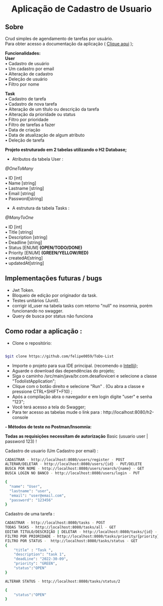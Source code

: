 <h1 align="center"> Aplicação de Cadastro de Usuario</h1>

## Sobre
Crud simples de agendamento de tarefas por usuário.  
Para obter acesso a documentação da aplicação ( [Clique aqui](https://drive.google.com/file/d/175e_5dCeYXBcHziy7lJD1EOY25Kd1ebE/view?usp=sharing) );

**Funcionalidades:**  
**User**  
• Cadastro de usuário  
• Um cadastro por email  
• Alteração de cadastro  
• Deleção de usuário  
• Filtro por nome  

**Task**  
• Cadastro de tarefa  
• Cadastro de nova tarefa   
• Alteração de um título ou descrição da tarefa  
• Alteração da prioridade ou status     
• Filtro por prioridade  
• Filtro de tarefas a fazer   
• Data de criação   
• Data de atualização de algum atributo  
• Deleção de tarefa


**Projeto estruturado em 2 tabelas utilizando o H2 Database;**

- Atributos da tabela User :

_@OneToMany_  

• ID [int]  
• Name [string]  
• Lastname [string]  
• Email [string]  
• Password[string]

- A estrutura da tabela Tasks :
  
_@ManyToOne_  

• ID [int]  
• Title [string]  
• Description [string]  
• Deadline [string]  
• Status [ENUM] **(OPEN/TODO/DONE)**  
• Priority [ENUM] **(GREEN/YELLOW/RED)**  
• createdAt[string]    
• updatedAt[string]

## Implementações futuras / bugs

- Jwt Token.
- Bloqueio de edição por originador da task.
- Testes unitários (Junit).
- corrigir id_user na tabela tasks com retorno "null" no insomnia, porém funcionando no swagger.  
- Query de busca por status não funciona

## Como rodar a aplicação :

- Clone o repositório:

```bash

$git clone https://github.com/felipe0059/ToDo-List

```
- Importe o projeto para sua IDE principal. (recomendo o  [Intellij](https://www.jetbrains.com/idea/download/#section=windows));  
- Aguarde o download das dependências do projeto;  
- Siga o caminho /src/main/java/br.com.desafioviceri e selecione a classe "TodolistApplication";  
- Clique com o botão direito e selecione "Run" . (Ou abra a classe e pressione CTRL+SHIFT+F10) ;
- Após a compilação abra o navegador e em login digite "user" e senha "123";
- Você terá acesso a tela do Swagger;
- Para ter acesso as tabelas mude o link para : http://localhost:8080/h2-console  


**- Métodos de teste no Postman/Insomnia:**  

**Todas as requisições necessitam de autorização** Basic (usuario user | password 123) !

Cadastro de usuario (Um Cadastro por email) : 

```bash
CADASTRAR - http://localhost:8080/users/register - POST
ALTERAR/DELETAR - http://localhost:8080/users/{id} - PUT/DELETE
BUSCA POR NOME - http://localhost:8080/users/search/{name} - GET
BUSCA LOGIN NO BANCO - http://localhost:8080/users/login - PUT

{
  "name": "User",
  "lastname": "user",
  "email": "user@email.com",
  "password": "123456"
}
```  
Cadastro de uma tarefa :

```bash
CADASTRAR - http://localhost:8080/tasks - POST
TODAS TASKS - http://localhost:8080/tasks/all - GET
EDITAR TITULO/DESCRIÇÃO | DELETAR - http://localhost:8080/tasks/{id} - PUT/DELETAR  
FILTRO POR PRIORIDADE - http://localhost:8080/tasks/priority/{priority} - letras maiusculas
FILTRO POR STATUS -  http://localhost:8080/tasks/status - GET
{	
	"title" : "Task ",
	"description": "task 1",
	"deadLine": "2022-30-09",
	"priority": "GREEN",
	"status":"OPEN"
}

ALTERAR STATUS - http://localhost:8080/tasks/status/2

{	
	"status":"OPEN"
}
```
